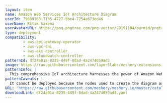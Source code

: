 ```yaml
---
layout: item
name: Amazon Web Services IoT Architecture Diagram
userId: 79089163-7195-4727-9be4-7254a673ed46
userName: Ritik Saxena
userAvatarURL: https://png.pngtree.com/png-vector/20191104/ourmid/pngtree-businessman-avatar-cartoon-style-png-image_1953664.jpg
type: deployment
compatibility: 
        - aws-api-gateway-operator
        - aws-vpc-cni
        - aws-eks-controller
        - aws-cloudwatch-controller
patternId: df24a01a-8235-449f-8dad-4a2474059ad3
image: https://raw.githubusercontent.com/layer5labs/meshery-extensions-packages/master/action-assets/design-assets/df24a01a-8235-449f-8dad-4a2474059ad3.png
patternInfo: |
  This comprehensive IoT architecture harnesses the power of Amazon Web Services (AWS) to create a robust and scalable Internet of Things (IoT) ecosystem
patternCaveats: |
  It cannot be deployed because the nodes used to create the diagram are shapes and not components.
URL: 'https://raw.githubusercontent.com/meshery/meshery.io/master/catalog/df24a01a-8235-449f-8dad-4a2474059ad3.yaml'
downloadLink: df24a01a-8235-449f-8dad-4a2474059ad3.yaml
---
```

